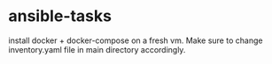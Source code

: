 # ansible-tasks

install docker + docker-compose on a fresh vm. Make sure to change inventory.yaml file in main directory accordingly.
